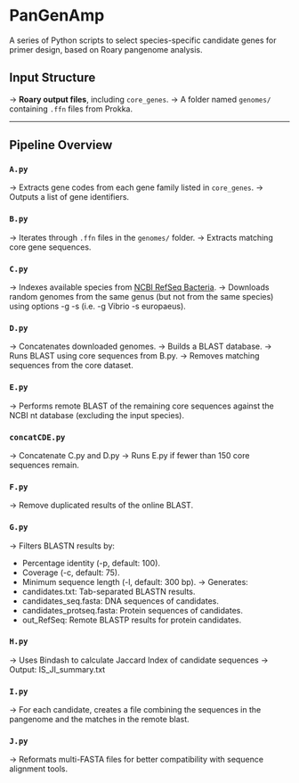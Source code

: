 # PanGenAmp
A series of Python scripts to select species-specific candidate genes for primer design, based on Roary pangenome analysis.  

## Input Structure

-> **Roary output files**, including `core_genes`.
-> A folder named `genomes/` containing `.ffn` files from Prokka.

---

## Pipeline Overview

### `A.py`
-> Extracts gene codes from each gene family listed in `core_genes`.
-> Outputs a list of gene identifiers.

### `B.py`
-> Iterates through `.ffn` files in the `genomes/` folder.
-> Extracts matching core gene sequences.

### `C.py`
-> Indexes available species from [NCBI RefSeq Bacteria](https://ftp.ncbi.nlm.nih.gov/genomes/refseq/bacteria/).
-> Downloads random genomes from the same genus (but not from the same species) using options -g <Genus> -s <Species> (i.e. -g Vibrio -s europaeus).
  
### `D.py`
-> Concatenates downloaded genomes.
-> Builds a BLAST database.
-> Runs BLAST using core sequences from B.py.
-> Removes matching sequences from the core dataset.

### `E.py`
-> Performs remote BLAST of the remaining core sequences against the NCBI nt database (excluding the input species).

### `concatCDE.py`
-> Concatenate C.py and D.py
-> Runs E.py if fewer than 150 core sequences remain.

### `F.py`
-> Remove duplicated results of the online BLAST.

### `G.py`
-> Filters BLASTN results by:
- Percentage identity (-p, default: 100).
- Coverage (-c, default: 75).
- Minimum sequence length (-l, default: 300 bp).
-> Generates:
- candidates.txt: Tab-separated BLASTN results.
- candidates_seq.fasta: DNA sequences of candidates.
- candidates_protseq.fasta: Protein sequences of candidates.
- out_RefSeq: Remote BLASTP results for protein candidates.

### `H.py`
-> Uses Bindash to calculate Jaccard Index of candidate sequences
-> Output: IS_JI_summary.txt

### `I.py`
-> For each candidate, creates a file combining the sequences in the pangenome and the matches in the remote blast.

### `J.py`
-> Reformats multi-FASTA files for better compatibility with sequence alignment tools.
